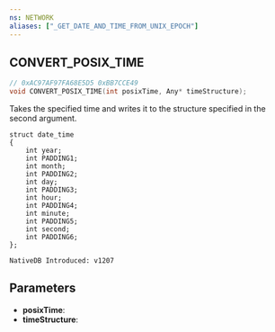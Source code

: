 ```yaml
---
ns: NETWORK
aliases: ["_GET_DATE_AND_TIME_FROM_UNIX_EPOCH"]
---
```

## CONVERT_POSIX_TIME

```c
// 0xAC97AF97FA68E5D5 0xBB7CCE49
void CONVERT_POSIX_TIME(int posixTime, Any* timeStructure);
```

Takes the specified time and writes it to the structure specified in the second argument.

```
struct date_time
{
    int year;
    int PADDING1;
    int month;
    int PADDING2;
    int day;
    int PADDING3;
    int hour;
    int PADDING4;
    int minute;
    int PADDING5;
    int second;
    int PADDING6;
};

NativeDB Introduced: v1207
```

## Parameters
* **posixTime**:
* **timeStructure**:
